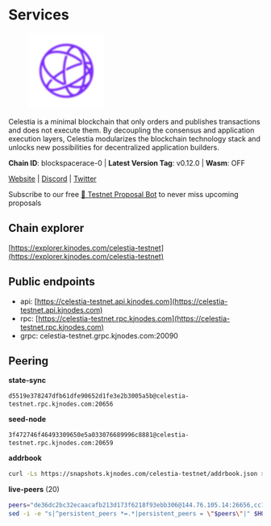 # Services

<figure><img src="https://raw.githubusercontent.com/kj89/cosmos-images/main/logos/celestia.png" width="150" alt=""><figcaption></figcaption></figure>

Celestia is a minimal blockchain that only orders and publishes transactions and  does not execute them. By decoupling the consensus and application execution layers,  Celestia modularizes the blockchain technology stack and unlocks new possibilities  for decentralized application builders.

**Chain ID**: blockspacerace-0 | **Latest Version Tag**: v0.12.0 | **Wasm**: OFF

[Website](https://celestia.org) | [Discord](https://discord.gg/celestiacommunity) | [Twitter](https://twitter.com/CelestiaOrg)



Subscribe to our free [🤖 Testnet Proposal Bot](https://t.me/kjnodes_testnet_proposal_bot) to never miss upcoming proposals


## Chain explorer
[https://explorer.kjnodes.com/celestia-testnet](https://explorer.kjnodes.com/celestia-testnet)

## Public endpoints

* api: [https://celestia-testnet.api.kjnodes.com](https://celestia-testnet.api.kjnodes.com)
* rpc: [https://celestia-testnet.rpc.kjnodes.com](https://celestia-testnet.rpc.kjnodes.com)
* grpc: celestia-testnet.grpc.kjnodes.com:20090

## Peering

**state-sync**

```text
d5519e378247dfb61dfe90652d1fe3e2b3005a5b@celestia-testnet.rpc.kjnodes.com:20656
```

**seed-node**

```text
3f472746f46493309650e5a033076689996c8881@celestia-testnet.rpc.kjnodes.com:20659
```

**addrbook**
```bash
curl -Ls https://snapshots.kjnodes.com/celestia-testnet/addrbook.json > $HOME/.celestia-app/config/addrbook.json
```

**live-peers** (20)
```bash
peers="de36dc2bc32ecaacafb213d173f6218f93ebb306@144.76.105.14:26656,cc167c48a977160de9f9bbb5c3b80ddb7d585a67@176.9.156.135:26656,b766d36a1e3bcefc5e5befddfad7b4589ba28a21@162.55.242.83:26656,f9e950870eccdb40e2386896d7b6a7687a103c99@88.99.219.120:43656,27238e2f804bf28a14c186a2e0f0ceaae0d2588f@176.9.98.24:30590,b1b42ed03d101f8d0225b9796bfc9b628a2418c7@104.248.129.29:26656,1f05828ec9264cfa83454b0176414006bd40dce3@162.19.171.122:26656,f94f42134de575d00a75f8b2f77e4c56cdb750fc@88.217.142.187:26696,e85b086d236a2c9a4d285e6d44126bb6fc6a1555@131.153.158.209:26656,d5519e378247dfb61dfe90652d1fe3e2b3005a5b@65.109.68.190:20656,b937814a2ddd889a9a72aaf48d013a47f98721ee@217.160.39.214:26656,68a87c501de64b9259a0023d20fb805dff89082e@13.58.18.103:31380,2b9c71541bb54d13e887b9ec6ff88bf09ea4c4a3@138.197.134.254:26656,572cb08735d4572fe62b2fc8b9555c479d8e162f@65.108.137.217:26656,b9a59a4e1e521ff3bf651c20a17bbad61fdd443d@104.128.62.172:26656,29c8a82a0be59a2c6a5d6fb2ad0a2e1b4d09de0f@186.3.232.252:26656,af66f28f19f747bd2b5a18d91d143dc8e035f86a@47.147.226.228:52656,63636c9bec15f0039f78bc48736fe8b84e9e8a60@38.242.233.37:26656,55c8588444791ceccc9bc380415773465574ab67@95.217.114.226:26656,dee24c88c902ae0b117141f3b1e696b5c92d8e51@57.128.74.73:26656"
sed -i -e "s|^persistent_peers *=.*|persistent_peers = \"$peers\"|" $HOME/.celestia-app/config/config.toml
```
